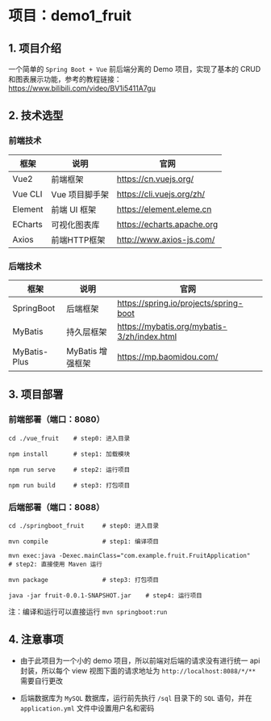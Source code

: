 # 项目：demo1_fruit

## 1. 项目介绍

一个简单的 `Spring Boot + Vue` 前后端分离的 Demo 项目，实现了基本的 CRUD 和图表展示功能，参考的教程链接：https://www.bilibili.com/video/BV1i5411A7gu

## 2. 技术选型

### 前端技术
| 框架    | 说明           | 官网                       |
| ------- | ------------- | -------------------------- |
| Vue2    | 前端框架       | https://cn.vuejs.org/      |
| Vue CLI | Vue 项目脚手架 | https://cli.vuejs.org/zh/  |
| Element | 前端 UI 框架   | https://element.eleme.cn   |
| ECharts | 可视化图表库   | https://echarts.apache.org |
| Axios   | 前端HTTP框架   | http://www.axios-js.com/   |

### 后端技术

| 框架         | 说明             | 官网                                        |
| ------------ | --------------- | ------------------------------------------- |
| SpringBoot   | 后端框架         | https://spring.io/projects/spring-boot      |
| MyBatis      | 持久层框架       | https://mybatis.org/mybatis-3/zh/index.html |
| MyBatis-Plus | MyBatis 增强框架 | https://mp.baomidou.com/                    |

## 3. 项目部署

### 前端部署（端口：8080）

```shell
cd ./vue_fruit    # step0: 进入目录

npm install       # step1: 加载模块

npm run serve     # step2: 运行项目

npm run build     # step3: 打包项目
```

### 后端部署（端口：8088）

```shell
cd ./springboot_fruit     # step0: 进入目录

mvn compile               # step1: 编译项目

mvn exec:java -Dexec.mainClass="com.example.fruit.FruitApplication"    # step2: 直接使用 Maven 运行

mvn package               # step3: 打包项目

java -jar fruit-0.0.1-SNAPSHOT.jar    # step4: 运行项目
```

注：编译和运行可以直接运行 `mvn springboot:run`

## 4. 注意事项

* 由于此项目为一个小的 demo 项目，所以前端对后端的请求没有进行统一 api 封装，所以每个 view 视图下面的请求地址为 `http://localhost:8088/*/**` 需要自行更改

* 后端数据库为 `MySQL` 数据库，运行前先执行 `/sql` 目录下的 `SQL` 语句，并在 `application.yml` 文件中设置用户名和密码
